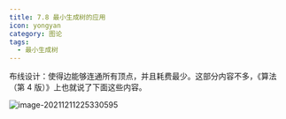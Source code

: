```yaml
---
title: 7.8 最小生成树的应用
icon: yongyan
category: 图论
tags:
  - 最小生成树
---
```


布线设计：使得边能够连通所有顶点，并且耗费最少。这部分内容不多，《算法（第 4 版）》上也就说了下面这些内容。

![image-20211211225330595](https://tva1.sinaimg.cn/large/008i3skNgy1gxaa8l09l4j31940jigpu.jpg)
